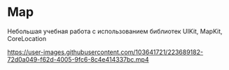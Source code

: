 # Map

Небольшая учебная работа с использованием библиотек UIKit, MapKit, CoreLocation


https://user-images.githubusercontent.com/103641721/223689182-72d0a049-f62d-4005-9fc6-8c4e414337bc.mp4

